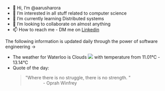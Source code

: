 - 👋 Hi, I’m @aarusharora
- 👀 I’m interested in all stuff related to computer science
- 🌱 I’m currently learning Distributed systems
- 💞️ I’m looking to collaborate on almost anything
- 📫 How to reach me - DM me on [Linkedin](https://www.linkedin.com/in/aarusharora789/)

The following information is updated daily through the power of software engineering ->
- The weather for Waterloo is Clouds ![](https://openweathermap.org/img/wn/02d.png) with temperature from 11.01℃ - 13.14℃
- Quote of the day:  
	> "Where there is no struggle, there is no strength. "  
	> &emsp;&emsp;&emsp;&emsp;- Oprah Winfrey
